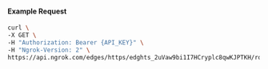 <!-- Code generated for API Clients. DO NOT EDIT. -->

#### Example Request

```bash
curl \
-X GET \
-H "Authorization: Bearer {API_KEY}" \
-H "Ngrok-Version: 2" \
https://api.ngrok.com/edges/https/edghts_2uVaw9bi1I7HCryplc8qwKJPTKH/routes/edghtsrt_2uVaw7uhfj4zqX86SyYqOepHKFq/ip_restriction
```
